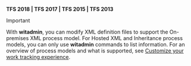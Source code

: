 
<p><b>TFS 2018 | TFS 2017 | TFS 2015 | TFS 2013</b></p>

>[!IMPORTANT]  
>With **witadmin**, you can modify XML definition files to support the On-premises XML process model.  For Hosted XML and Inheritance process models, you can only use **witadmin** commands to list information. For an overview of process models and what is supported, see [Customize your work tracking experience](/vsts/work/customize/customize-work).  


